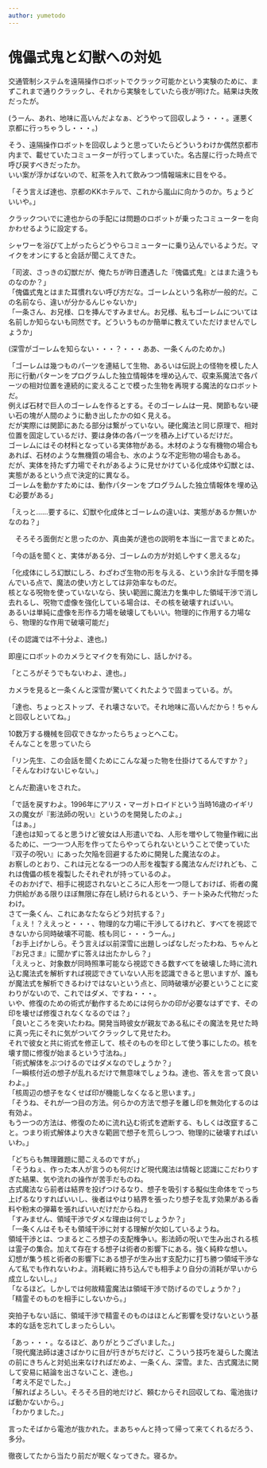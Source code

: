 ```yaml
---
author: yumetodo
---
```


# 傀儡式鬼と幻獣への対処

交通管制システムを遠隔操作ロボットでクラック可能かという実験のために、まずこれまで通りクラックし、それから実験をしていたら夜が明けた。結果は失敗だったが。

(うーん、あれ、地味に高いんだよなぁ、どうやって回収しよう・・・。運悪く京都に行っちゃうし・・・。)

そう、遠隔操作ロボットを回収しようと思っていたらどういうわけか偶然京都市内まで、載せていたコミューターが行ってしまっていた。名古屋に行った時点で呼び戻すべきだったか。  
いい案が浮かばないので、紅茶を入れて飲みつつ情報端末に目をやる。

「そう言えば達也、京都のKKホテルで、これから嵐山に向かうのか。ちょうどいいや。」

クラックついでに達也からの手配には問題のロボットが乗ったコミューターを向かわせるように設定する。

シャワーを浴びて上がったらどうやらコミューターに乗り込んでいるようだ。マイクをオンにすると会話が聞こえてきた。

「司波、さっきの幻獣だが、俺たちが昨日遭遇した『傀儡式鬼』とはまた違うものなのか？」  
「傀儡式鬼とはまた耳慣れない呼び方だな。ゴーレムという名称が一般的だ。この名前なら、違いが分かるんじゃないか」  
「一条さん、お兄様、口を挿んですみません。お兄様、私もゴーレムについては名前しか知らないも同然です。どういうものか簡単に教えていただけませんでしょうか」

(深雪がゴーレムを知らない・・・？・・・ああ、一条くんのためか。)

「ゴーレムは幾つものパーツを連結して生物、あるいは伝説上の怪物を模した人形に行動パターンをプログラムした独立情報体を埋め込んで、収束系魔法で各パーツの相対位置を連続的に変えることで模った生物を再現する魔法的なロボットだ。  
例えば石材で巨人のゴーレムを作るとする。そのゴーレムは一見、関節もない硬い石の塊が人間のように動き出したかの如く見える。  
だが実際には関節にあたる部分は繋がっていない。硬化魔法と同じ原理で、相対位置を固定しているだけ、要は身体の各パーツを積み上げているだけだ。  
ゴーレムにはその材料となっている実体物がある。木材のような有機物の場合もあれば、石材のような無機質の場合も、水のような不定形物の場合もある。  
だが、実体を持たず力場でそれがあるように見せかけている化成体や幻獣とは、実態があるという点で決定的に異なる。  
ゴーレムを動かすためには、動作パターンをプログラムした独立情報体を埋め込む必要がある」

「えっと……要するに、幻獣や化成体とゴーレムの違いは、実態があるか無いかなのね？」

　そろそろ面倒だと思ったのか、真由美が達也の説明を本当に一言でまとめた。

「今の話を聞くと、実体がある分、ゴーレムの方が対処しやすく思えるな」

「化成体にしろ幻獣にしろ、わざわざ生物の形を与える、という余計な手間を挿んでいる点で、魔法の使い方としては非効率なものだ。  
核となる呪物を使っていないなら、狭い範囲に魔法力を集中した領域干渉で消し去れるし、呪物で虚像を強化している場合は、その核を破壊すればいい。  
あるいは単純に虚像を形作る力場を破壊してもいい。物理的に作用する力場なら、物理的な作用で破壊可能だ」

(その認識では不十分よ、達也。)

即座にロボットのカメラとマイクを有効にし、話しかける。

「ところがそうでもないわよ、達也。」

カメラを見ると一条くんと深雪が驚いてくれたようで固まっている。が。

「達也、ちょっとストップ、それ壊さないで。それ地味に高いんだから！ちゃんと回収しといてね。」

10数万する機械を回収できなかったらちょっとへこむ。  
そんなことを思っていたら

「リン先生、この会話を聞くためにこんな凝った物を仕掛けてるんですか？」  
「そんなわけないじゃない。」

とんだ勘違いをされた。

「で話を戻すわよ。1996年にアリス・マーガトロイドという当時16歳のイギリスの魔女が『影法師の呪い』というのを開発したのよ。」  
「はぁ。」  
「達也は知ってると思うけど彼女は人形遣いでね、人形を増やして物量作戦に出るために、一つ一つ人形を作ってたらやってられないということで使っていた『双子の呪い』にあった欠陥を回避するために開発した魔法なのよ。  
お察しのとおり、これは元となる一つの人形を複製する魔法なんだけれども、これは傀儡の核を複製したそれぞれが持っているのよ。  
そのおかげで、相手に視認されないところに人形を一つ隠しておけば、術者の魔力供給がある限りほぼ無限に存在し続けられるという、チート染みた代物だったわけ。  
さて一条くん、これにあなたならどう対抗する？」  
「ぇえ！？ええっと・・・、物理的な力場に干渉してるけれど、すべてを視認できないから同時破壊不可能、核も同じ・・・うーん。」  
「お手上げかしら。そう言えば以前深雪に出題しっぱなしだったわね、ちゃんと『お兄さま』に聞かずに答えは出たかしら？」  
「ええっと、対象数が同時照準可能なら視認できる数すべてを破壊した時に流れ込む魔法式を解析すれば視認できていない人形を認識できると思いますが、誰もが魔法式を解析できるわけではないという点と、同時破壊が必要ということに変わりがないので、これではダメ、ですね・・・。  
いや、修復のための術式が動作するためには何らかの印が必要なはずです、その印を壊せば修復されなくなるのでは？」  
「良いところを突いたわね。開発当時彼女が親友である私にその魔法を見せた時に真っ先にそれに気がついてクラックして見せたわ。  
それで彼女と共に術式を修正して、核そのものを印として使う事にしたの。核を壊す間に修復が始まるという寸法ね。」  
「術式解体をぶつけるのではダメなのでしょうか？」  
「一瞬核付近の想子が乱れるだけで無意味でしょうね。達也、答えを言って良いわよ。」  
「核周辺の想子をなくせば印が機能しなくなると思います。」  
「そうね、それが一つ目の方法。何らかの方法で想子を離し印を無効化するのは有効よ。  
もう一つの方法は、修復のために流れ込む術式を遮断する、もしくは改竄すること。つまり術式解体より大きな範囲で想子を荒らしつつ、物理的に破壊すればいいわ。」

「どちらも無理難題に聞こえるのですが。」  
「そうねぇ、作った本人が言うのも何だけど現代魔法は情報と認識にこだわりすぎた結果、気や流れの操作が苦手だものね。  
古式魔法なら前者は結界を投げつけるなり、想子を吸引する擬似生命体をでっち上げるなりすればいいし、後者はやはり結界を張ったり想子を乱す効果がある香料や粉末の弾幕を張ればいいだけだからね。」  
「すみません、領域干渉でダメな理由は何でしょうか？」  
「一条くんはそもそも領域干渉に対する理解が欠如しているようね。  
領域干渉とは、つまるところ想子の支配権争い。影法師の呪いで生み出される核は霊子の集合。加えて存在する想子は術者の影響下にある。強く純粋な想い。  
幻想が集う核と術者の影響下にある想子が生み出す支配力に打ち勝つ領域干渉なんて私でも作れないわよ。消耗戦に持ち込んでも相手より自分の消耗が早いから成立しないし。」  
「なるほど。しかしでは何故精霊魔法は領域干渉で防げるのでしょうか？」  
「精霊そのものを相手にしないから。」

突拍子もない話に、領域干渉で精霊そのものはほとんど影響を受けないという基本的な話を忘れてしまったらしい。

「あっ・・・。なるほど、ありがとうございました。」  
「現代魔法師は速さばかりに目が行きがちだけど、こういう技巧を凝らした魔法の前にきちんと対処出来なければだめよ、一条くん、深雪。また、古式魔法に関して安易に結論を出さないこと、達也。」  
「考え不足でした。」  
「解ればよろしい。そろそろ目的地だけど、頼むからそれ回収してね、電池抜けば動かないから。」  
「わかりました。」

言ったそばから電池が抜かれた。まあちゃんと持って帰って来てくれるだろう、多分。

徹夜してたから当たり前だが眠くなってきた。寝るか。
